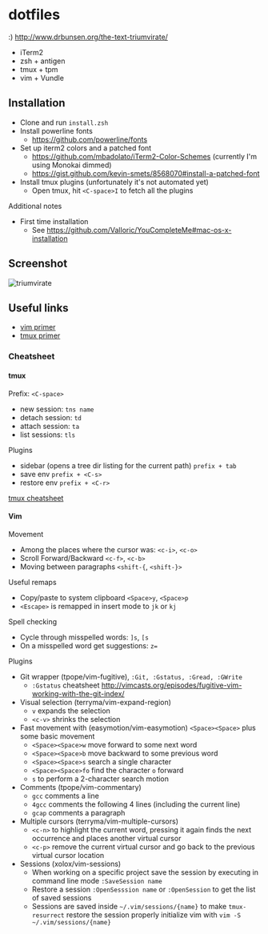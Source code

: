 # dotfiles

:) http://www.drbunsen.org/the-text-triumvirate/

- iTerm2
- zsh + antigen
- tmux + tpm
- vim + Vundle

## Installation

- Clone and run `install.zsh`
- Install powerline fonts
  - https://github.com/powerline/fonts
- Set up iterm2 colors and a patched font
  - https://github.com/mbadolato/iTerm2-Color-Schemes (currently I'm using Monokai dimmed)
  - https://gist.github.com/kevin-smets/8568070#install-a-patched-font
- Install tmux plugins (unfortunately it's not automated yet)
  - Open tmux, hit `<C-space>I` to fetch all the plugins

Additional notes
- First time installation
  - See https://github.com/Valloric/YouCompleteMe#mac-os-x-installation

## Screenshot

![triumvirate](https://cloud.githubusercontent.com/assets/1616682/10854906/0ade5a00-7f15-11e5-8614-d00e2d452082.gif)

## Useful links

- [vim primer](https://danielmiessler.com/study/vim/)
- [tmux primer](https://danielmiessler.com/study/tmux/)

### Cheatsheet

#### tmux

Prefix: `<C-space>`

- new session: `tns name`
- detach session: `td`
- attach session: `ta`
- list sessions: `tls`

Plugins
- sidebar (opens a tree dir listing for the current path) `prefix + tab`
- save env `prefix + <C-s>`
- restore env `prefix + <C-r>`

[tmux cheatsheet](https://gist.github.com/MohamedAlaa/2961058)

#### Vim

Movement
- Among the places where the cursor was: `<c-i>`, `<c-o>`
- Scroll Forward/Backward `<c-f>`, `<c-b>`
- Moving between paragraphs `<shift-{`, `<shift-}>`

Useful remaps
- Copy/paste to system clipboard `<Space>y`, `<Space>p`
- `<Escape>` is remapped in insert mode to `jk` or `kj`

Spell checking
- Cycle through misspelled words: `]s`, `[s`
- On a misspelled word get suggestions: `z=`

Plugins
- Git wrapper (tpope/vim-fugitive), `:Git, :Gstatus, :Gread, :GWrite`
  - `:Gstatus` cheatsheet http://vimcasts.org/episodes/fugitive-vim-working-with-the-git-index/
- Visual selection (terryma/vim-expand-region)
  - `v` expands the selection
  - `<c-v>` shrinks the selection
- Fast movement with (easymotion/vim-easymotion) `<Space><Space>` plus some basic movement
  - `<Space><Space>w` move forward to some next word
  - `<Space><Space>b` move backward to some previous word
  - `<Space><Space>s` search a single character
  - `<Space><Space>fo` find the character `o` forward
  - `s` to perform a 2-character search motion
- Comments (tpope/vim-commentary)
  - `gcc` comments a line
  - `4gcc` comments the following 4 lines (including the current line)
  - `gcap` comments a paragraph
- Multiple cursors (terryma/vim-multiple-cursors)
  - `<c-n>` to highlight the current word, pressing it again finds the next occurrence and places another virtual cursor
  - `<c-p>` remove the current virtual cursor and go back to the previous virtual cursor location
- Sessions (xolox/vim-sessions)
  - When working on a specific project save the session by executing in command line mode `:SaveSession name`
  - Restore a session `:OpenSesssion name` or `:OpenSession` to get the list of saved sessions
  - Sessions are saved inside `~/.vim/sessions/{name}` to make `tmux-resurrect` restore the session properly initialize vim with `vim -S ~/.vim/sessions/{name}`

